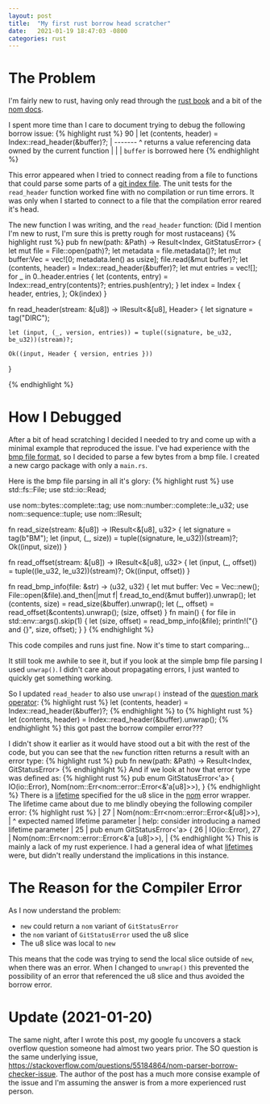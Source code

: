 ```yaml
---
layout: post
title:  "My first rust borrow head scratcher"
date:   2021-01-19 18:47:03 -0800
categories: rust
---
```


The Problem
===========

I'm fairly new to rust, having only read through the [rust book][rust-book]
and a bit of the [nom docs][nom].

I spent more time than I care to document trying to debug the following
borrow issue:
{% highlight rust %}
90 |         let (contents, header) = Index::read_header(&buffer)?;
   |                                                     ------- ^ returns a value referencing data owned by the current function
   |                                                     |
   |                                                     `buffer` is borrowed here
{% endhighlight %}

This error appeared when I tried to connect reading from a file to functions
that could parse some parts of a [git index file][git-index]. The unit tests
for the ``read_header`` function worked fine with no compilation or run time
errors. It was only when I started to connect to a file that the compilation
error reared it's head.

The new function I was writing, and the ``read_header`` function: 
(Did I mention I'm new to rust, I'm sure this is pretty rough for most
rustaceans)
{% highlight rust %}
pub fn new(path: &Path) -> Result<Index, GitStatusError> {
    let mut file = File::open(path)?;
    let metadata = file.metadata()?;
    let mut buffer:Vec<u8> = vec![0; metadata.len() as usize];
    file.read(&mut buffer)?;
    let (contents, header) = Index::read_header(&buffer)?;
    let mut entries = vec![];
    for _ in 0..header.entries {
        let (contents, entry) = Index::read_entry(contents)?;
        entries.push(entry);
    }
    let index = Index {
        header,
        entries,
    };
    Ok(index)
}

fn read_header(stream: &[u8]) -> IResult<&[u8], Header> {
    let signature = tag("DIRC");

    let (input, (_, version, entries)) = tuple((signature, be_u32, be_u32))(stream)?;

    Ok((input, Header { version, entries }))
}

{% endhighlight %}

How I Debugged
==============

After a bit of head scratching I decided I needed to try and come up with a
minimal example that reproduced the issue. I've had experience with the 
[bmp file format][bmp-format], so I decided to parse a few bytes from a
bmp file.  I created a new cargo package with only a ``main.rs``.

Here is the bmp file parsing in all it's glory:
{% highlight rust %}
use std::fs::File;
use std::io::Read;

use nom::bytes::complete::tag;
use nom::number::complete::le_u32;
use nom::sequence::tuple;
use nom::IResult;

fn read_size(stream: &[u8]) -> IResult<&[u8], u32> {
    let signature = tag(b"BM");
    let (input, (_, size)) = tuple((signature, le_u32))(stream)?;
    Ok((input, size))
}

fn read_offset(stream: &[u8]) -> IResult<&[u8], u32> {
    let (input, (_, offset)) = tuple((le_u32, le_u32))(stream)?;
    Ok((input, offset))
}

fn read_bmp_info(file: &str) -> (u32, u32) {
    let mut buffer: Vec<u8> = Vec::new();
    File::open(&file).and_then(|mut f| f.read_to_end(&mut buffer)).unwrap();
    let (contents, size) = read_size(&buffer).unwrap();
    let (_, offset) = read_offset(&contents).unwrap();
    (size, offset)
}
fn main() {
    for file in std::env::args().skip(1) {
        let (size, offset) = read_bmp_info(&file);
        println!("{} and {}", size, offset);
    }
}
{% endhighlight %}

This code compiles and runs just fine.  Now it's time to start comparing...

It still took me awhile to see it, but if you look at the simple bmp file
parsing I used ``unwrap()``. I didn't care about propagating errors, I just
wanted to quickly get something working.  

So I updated ``read_header`` to also use ``unwrap()`` instead of the
[question mark operator][question-mark]:
{% highlight rust %}
    let (contents, header) = Index::read_header(&buffer)?;
{% endhighlight %}
to
{% highlight rust %}
    let (contents, header) = Index::read_header(&buffer).unwrap();
{% endhighlight %}
this got past the borrow compiler error???

I didn't show it earlier as it would have stood out a bit with the rest of
the code, but you can see that the ``new`` function ritten returns a result
with an error type:
{% highlight rust %}
pub fn new(path: &Path) -> Result<Index, GitStatusError>
{% endhighlight %}
And if we look at how that error type was defined as:
{% highlight rust %}
pub enum GitStatusError<'a> {
    IO(io::Error),
    Nom(nom::Err<nom::error::Error<&'a[u8]>>),
}
{% endhighlight %}
There is a [lifetime][lifetimes] specified for the u8 slice in the [nom][nom]
error wrapper. The lifetime came about due to me blindly obeying the
following compiler error:
{% highlight rust %}
   |
27 |     Nom(nom::Err<nom::error::Error<&[u8]>>),
   |                                    ^ expected named lifetime parameter
   |
help: consider introducing a named lifetime parameter
   |
25 | pub enum GitStatusError<'a> {
26 |     IO(io::Error),
27 |     Nom(nom::Err<nom::error::Error<&'a [u8]>>),
   |
{% endhighlight %}
This is mainly a lack of my rust experience. I had a general idea of what
[lifetimes][lifetimes] were, but didn't really understand the implications
in this instance.

The Reason for the Compiler Error
=================================

As I now understand the problem:
- ``new`` could return a ``nom`` variant of ``GitStatusError``
- the ``nom`` variant of ``GitStatusError`` used the u8 slice
- The u8 slice was local to ``new``

This means that the code was trying to send the local slice outside of
``new``, when there was an error. When I changed to ``unwrap()`` this
prevented the possibility of an error that referenced the u8 slice and thus
avoided the borrow error.

Update (2021-01-20)
===================

The same night, after I wrote this post, my google fu uncovers a stack
overflow question someone had almost two years prior. The SO question is the
same underlying issue,
https://stackoverflow.com/questions/55184864/nom-parser-borrow-checker-issue.
The author of the post has a much more consise example of the issue and I'm
assuming the answer is from a more experienced rust person.

[rust-book]: https://doc.rust-lang.org/book/ 
[nom]: https://docs.rs/nom/6.0.1/nom/
[git-index]: https://git-scm.com/docs/index-format
[bmp-format]: https://en.wikipedia.org/wiki/BMP_file_format
[lifetimes]: https://doc.rust-lang.org/1.9.0/book/lifetimes.html
[question-mark]: https://doc.rust-lang.org/edition-guide/rust-2018/error-handling-and-panics/the-question-mark-operator-for-easier-error-handling.html